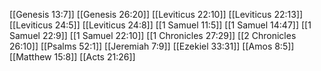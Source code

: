 [[Genesis 13:7]]
[[Genesis 26:20]]
[[Leviticus 22:10]]
[[Leviticus 22:13]]
[[Leviticus 24:5]]
[[Leviticus 24:8]]
[[1 Samuel 11:5]]
[[1 Samuel 14:47]]
[[1 Samuel 22:9]]
[[1 Samuel 22:10]]
[[1 Chronicles 27:29]]
[[2 Chronicles 26:10]]
[[Psalms 52:1]]
[[Jeremiah 7:9]]
[[Ezekiel 33:31]]
[[Amos 8:5]]
[[Matthew 15:8]]
[[Acts 21:26]]
